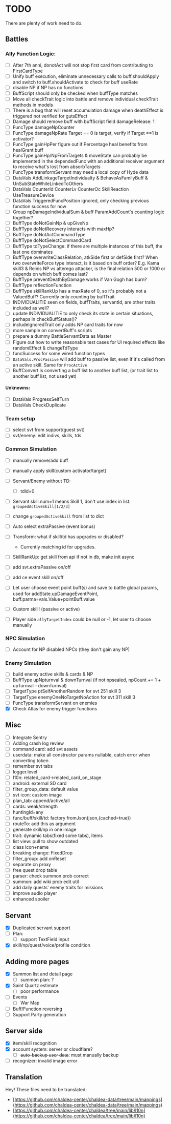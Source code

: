 # TODO

There are plenty of work need to do.

## Battles

### Ally Function Logic:

- [ ] After 7th anni, donotAct will not stop first card from contributing to FirstCardType
- [ ] Unify buff execution, eliminate unnecessary calls to buff.shouldApply and switch to buff.shouldActivate to check
      for buff useRate
- [ ] disable NP if NP has no functions
- [ ] BuffScript should only be checked when buffType matches
- [ ] Move all checkTrait logic into battle and remove individual checkTrait methods in models
- [ ] There is a bug that will reset accumulation damage when deathEffect is triggered
      not verified for gutsEffect
- [ ] Damage should remove buff with buffScript field damageRelease: 1
- [ ] FuncType damageNpCounter
- [ ] FuncType damageNpRate Target == 0 is target, verify if Target ==1 is activator?
- [ ] FuncType gainHpPer figure out if Percentage heal benefits from healGrant buff
- [ ] FuncType gainHp/NpFromTargets & moveState can probably be implemented in the dependedFunc with an additional
      receiver argument to receive what's lost from absorbTargets
- [ ] FuncType transformServant may need a local copy of Hyde data
- [ ] DataVals AddLinkageTargetIndividualty & BehaveAsFamilyBuff & UnSubStateWhileLinkedToOthers
- [ ] DataVals CounterId CounterLv CounterOc SkillReaction UseTreasureDevice
- [ ] DataVals TriggeredFuncPosition ignored, only checking previous function success for now
- [ ] Group npDamageIndividualSum & buff ParamAddCount's counting logic together?
- [ ] BuffType doNotGainNp & upGiveNp
- [ ] BuffType doNotRecovery interacts with maxHp?
- [ ] BuffType doNotActCommandType
- [ ] BuffType doNotSelectCommandCard
- [ ] BuffType tdTypeChange: if there are multiple instances of this buff, the last one dominates
- [ ] BuffType overwriteClassRelation, atkSide first or defSide first? When two overwriteForce type interact, is it
      based on buff order? E.g. Kama skill3 & Reinis NP vs alterego attacker, is the final relation 500 or 1000 or depends
      on which buff comes last?
- [ ] BuffType preventDeathByDamage works if Van Gogh has burn?
- [ ] BuffType reflectionFunction
- [ ] BuffType skillRankUp has a maxRate of 0, so it's probably not a ValuedBuff? Currently only counting by buffTrait
- [ ] INDIVIDUALITIE seen on fields, buffTraits, servantId, are other traits included as well?
- [ ] update INDIVIDUALITIE to only check its state in certain situations, perhaps in checkBuffStatus()?
- [ ] includeIgnoredTrait only adds NP card traits for now
- [ ] more sample on convertBuff's scripts
- [ ] prepare a dummy BattleServantData as Master
- [ ] Figure out how to write reasonable test cases for UI required effects like randomEffect & changeTdType
- [ ] funcSuccess for some wired function types
- [ ] `DataVals.ProcPassive` will add buff to passive list, even if it's called from an active skill. Same for `ProcActive`
- [ ] BuffConvert is converting a buff list to another buff list, (or trait list to another buff list, not used yet)

#### Unknowns:

- [ ] DataVals ProgressSelfTurn
- [ ] DataVals CheckDuplicate

### Team setup

- [ ] select svt from support(guest svt)
- [ ] svt/enemy: edit indivs, skills, tds

### Common Simulation

- [ ] manually remove/add buff
- [ ] manually apply skill(custom activator/target)
- [ ] Servant/Enemy without TD:
  - [ ] tdId=0
- [ ] Servant skill.num=1 means Skill 1, don't use index in list. `groupedActiveSkill[1/2/3]`
- [ ] change `groupedActiveSkill` from list to dict
- [ ] Auto select extraPassive (event bonus)
- [ ] Transform: what if skill/td has upgrades or disabled?
  - Currently matching id for upgrades.
- [ ] SkillRankUp: get skill from api if not in db, make init async

- [ ] add svt.extraPassive on/off
- [ ] add ce event skill on/off
- [ ] Let user choose event point buff(s) and save to battle global params, used for addState.upDamageEventPoint, 
  buff.parma=vals.Value+pointBuff.value
- [ ] Custom skill! (passive or active)
- [ ] Player side `allyTargetIndex` could be null or -1, let user to choose manually

### NPC Simulation

- [ ] Account for NP disabled NPCs (they don't gain any NP)

### Enemy Simulation

- [ ] build enemy active skills & cards & NP
- [ ] BuffType upNpturnval & downTurnval (if not npsealed, npCount += 1 + upTurnval - downTurnval)
- [ ] TargetType ptSelfAnotherRandom for svt 251 skill 3
- [ ] TargetType enemyOneNoTargetNoAction for svt 311 skill 3
- [ ] FuncType transformServant on enemies
- [x] Check Atlas for enemy trigger functions

## Misc

- [ ] Integrate Sentry
- [ ] Adding crash log review
- [ ] command card: add svt assets
- [ ] userdata: make all constructor params nullable, catch error when converting token
- [ ] remember svt tabs
- [ ] logger.level
- [ ] l10n: related_card->related_card_on_stage
- [ ] android: external SD card
- [ ] filter_group_data: default value
- [ ] svt icon: custom image
- [ ] plan_tab: append/active/all
- [ ] cards: weak/strength
- [ ] huntingId=any
- [ ] func/buff/skill/td: factory fromJson(json,{cached=true})
- [ ] routeTo: add this as argument
- [ ] generate skill/np in one image
- [ ] trait: dynamic tabs(fixed some tabs), items
- [ ] list view: pull to show outdated
- [ ] class icon+name
- [ ] breaking change: FixedDrop
- [ ] filter_group: add onReset
- [ ] separate cn proxy
- [ ] free quest drop table
- [ ] parser: check summon prob correct
- [ ] summon: add wiki prob edit util
- [ ] add daily quests' enemy traits for missions
- [ ] improve audio player
- [ ] enhanced spoiler

## Servant

- [x] Duplicated servant support
- [ ] Plan:
  - [ ] support TextField input
- [x] skill/np/quest/voice/profile condition

## Adding more pages

- [x] Summon list and detail page
  - [ ] summon plan: ?
- [x] Saint Quartz estimate
  - [ ] poor performance
- [ ] Events
  - [ ] War Map
- [ ] Buff/Function reversing
- [ ] Support Party generation

## Server side

- [x] item/skill recognition
- [x] account system: server or cloudflare?
  - [ ] ~~auto-backup user data~~: must manually backup
- [ ] recognizer: invalid image error

## Translation

Hey! These files need to be translated:

- [https://github.com/chaldea-center/chaldea-data/tree/main/mappings](https://github.com/chaldea-center/chaldea-data/tree/main/mappings)
- [https://github.com/chaldea-center/chaldea/tree/main/lib/l10n](https://github.com/chaldea-center/chaldea/tree/main/lib/l10n)
